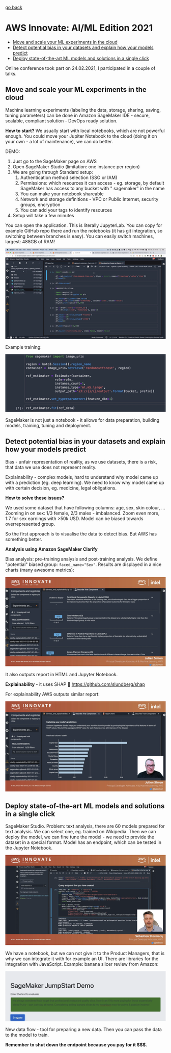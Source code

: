 [go back](https://github.com/pkardas/learning)

# AWS Innovate: AI/ML Edition 2021

- [Move and scale your ML experiments in the cloud](#move-and-scale-your-ml-experiments-in-the-cloud)
- [Detect potential bias in your datasets and explain how your models predict](#detect-potential-bias-in-your-datasets-and-explain-how-your-models-predict)
- [Deploy state-of-the-art ML models and solutions in a single click](#deploy-state-of-the-art-ml-models-and-solutions-in-a-single-click)

Online conference took part on 24.02.2021, I participated in a couple of talks.

## Move and scale your ML experiments in the cloud

Machine learning experiments (labeling the data, storage, sharing, saving, tuning parameters) can be done in Amazon
SageMaker IDE - secure, scalable, compliant solution - DevOps ready solution.

**How to start?** We usually start with local notebooks, which are not powerful enough. You could move your Jupiter
Notebook to the cloud (doing it on your own - a lot of maintenance), we can do better.

DEMO:

1. Just go to the SageMaker page on AWS
2. Open SageMaker Studio (limitation: one instance per region)
3. We are going through Standard setup:
    1. Authentication method selection (SSO or IAM)
    2. Permissions: which resources it can access - eg. storage, by default SageMaker has access to any bucket with "
       sagemaker" in the name
    3. You can make your notebook shareable
    4. Network and storage definitions - VPC or Public Internet, security groups, encryption
    5. You can add your tags to identify resources
4. Setup will take a few minutes

You can open the application. This is literally JupyterLab. You can copy for example GitHub repo there and run the
notebooks (it has git integration, so switching between branches is easy). You can easily switch machines, largest:
488GB of RAM!

![aws-innovate-ai-ml-21-1](../_images/aws-innovate-ai-ml-21-1.png)

Example training:

![aws-innovate-ai-ml-21-2](../_images/aws-innovate-ai-ml-21-2.png)

SageMaker is not just a notebook - it allows for data preparation, building models, training, tuning and deployment.

## Detect potential bias in your datasets and explain how your models predict

Bias - unfair representation of reality, as we use datasets, there is a risk, that data we use does not represent
reality.

Explainability - complex models, hard to understand why model came up with a prediction (eg. deep learning). We need to
know why model came up with certain decision, eg. medicine, legal obligations.

**How to solve these issues?**

We used some dataset that have following columns: age, sex, skin colour, ... Zooming in on sex: 1/3 female, 2/3 males -
imbalanced. Zoom even more, 1:7 for sex earnings with >50k USD. Model can be biased towards overrepresented group.

So the first approach is to visualise the data to detect bias. But AWS has something better.

**Analysis using Amazon SageMaker Clarify**

Bias analysis: pre-training analysis and post-training analysis. We define "potential" biased group: `faced_name="Sex"`.
Results are displayed in a nice charts (many awesome metrics):

![aws-innovate-ai-ml-21-3](../_images/aws-innovate-ai-ml-21-3.png)

It also outputs report in HTML and Jupyter Notebook.

**Explainability** - it uses SHAP 🎉 https://github.com/slundberg/shap

For explainability AWS outputs similar report:

![aws-innovate-ai-ml-21-4](../_images/aws-innovate-ai-ml-21-4.png)

## Deploy state-of-the-art ML models and solutions in a single click

SageMaker Studio. Problem: text analysis, there are 60 models prepared for text analysis. We can select one, eg. trained
on Wikipedia. Then we can deploy the model, we can fine tune the model - we need to provide the dataset in a special
format. Model has an endpoint, which can be tested in the Jupyter Notebook.

![aws-innovate-ai-ml-21-5](../_images/aws-innovate-ai-ml-21-5.png)

We have a notebook, but we can not give it to the Product Managers, that is why we can integrate it with for example an
UI. There are libraries for the integration with JavaScript. Example: banana slicer review from Amazon:

![aws-innovate-ai-ml-21-6](../_images/aws-innovate-ai-ml-21-6.png)

New data flow - tool for preparing a new data. Then you can pass the data to the model to train.

**Remember to shut down the endpoint because you pay for it $$$.**
